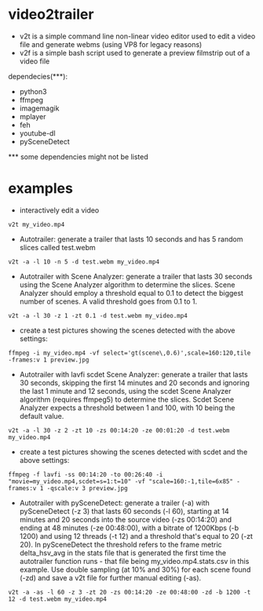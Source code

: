 # video2trailer
* v2t is a simple command line non-linear video editor used to edit a video file and generate webms (using VP8 for legacy reasons)
* v2f is a simple bash script used to generate a preview filmstrip out of a video file

dependecies(***):
* python3
* ffmpeg
* imagemagik
* mplayer
* feh
* youtube-dl
* pySceneDetect

*** some dependencies might not be listed

# examples

- interactively edit a video

```v2t my_video.mp4```

- Autotrailer: generate a trailer that lasts 10 seconds and has 5 random slices called test.webm

```v2t -a -l 10 -n 5 -d test.webm my_video.mp4```

- Autotrailer with Scene Analyzer: generate a trailer that lasts 30 seconds using the Scene Analyzer algorithm to determine the slices. Scene Analyzer should employ a threshold equal to 0.1 to detect the biggest number of scenes. A valid threshold goes from 0.1 to 1.

```v2t -a -l 30 -z 1 -zt 0.1 -d test.webm my_video.mp4```

- create a test pictures showing the scenes detected with the above settings:

```ffmpeg -i my_video.mp4 -vf select='gt(scene\,0.6)',scale=160:120,tile -frames:v 1 preview.jpg```

- Autotrailer with lavfi scdet Scene Analyzer: generate a trailer that lasts 30 seconds, skipping the first 14 minutes and 20 seconds and ignoring the last 1 minute and 12 seconds, using the scdet Scene Analyzer algorithm (requires ffmpeg5) to determine the slices. Scdet Scene Analyzer expects a threshold between 1 and 100, with 10 being the default value.

```v2t -a -l 30 -z 2 -zt 10 -zs 00:14:20 -ze 00:01:20 -d test.webm my_video.mp4```

- create a test pictures showing the scenes detected with scdet and the above settings:

```ffmpeg -f lavfi -ss 00:14:20 -to 00:26:40 -i "movie=my_video.mp4,scdet=s=1:t=10" -vf "scale=160:-1,tile=6x85" -frames:v 1 -qscale:v 3 preview.jpg```

- Autotrailer with pySceneDetect: generate a trailer (-a) with pySceneDetect (-z 3) that lasts 60 seconds (-l 60), starting at 14 minutes and 20 seconds into the source video (-zs 00:14:20) and ending at 48 minutes (-ze 00:48:00), with a bitrate of 1200Kbps (-b 1200) and using 12 threads (-t 12) and a threshold that's equal to 20 (-zt 20). In pySceneDetect the threshold refers to the frame metric delta_hsv_avg in the stats file that is generated the first time the autotrailer function runs - that file being my_video.mp4.stats.csv in this example. Use double sampling (at 10% and 30%) for each scene found (-zd) and save a v2t file for further manual editing (-as).

```v2t -a -as -l 60 -z 3 -zt 20 -zs 00:14:20 -ze 00:48:00 -zd -b 1200 -t 12 -d test.webm my_video.mp4```

